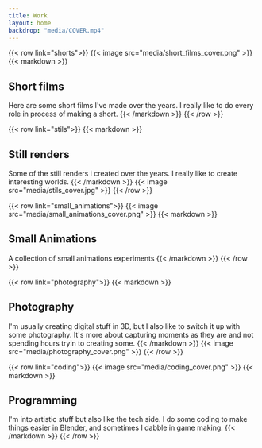 ```yaml
---
title: Work
layout: home
backdrop: "media/COVER.mp4"
---
```


{{< row link="shorts">}}
    {{< image src="media/short_films_cover.png" >}}
    {{< markdown >}}
## Short films
Here are some short films I've made over the years. I really like to do every role in process of making a short.
    {{< /markdown >}}
{{< /row >}}

{{< row link="stils">}}
    {{< markdown >}}
## Still renders
Some of the still renders i created over the years. I really like to create interesting worlds.
    {{< /markdown >}}
    {{< image src="media/stils_cover.jpg" >}}
{{< /row >}}

{{< row link="small_animations">}}
    {{< image src="media/small_animations_cover.png" >}}
    {{< markdown >}}
## Small Animations
A collection of small animations experiments 
    {{< /markdown >}}
{{< /row >}}

{{< row link="photography">}}
    {{< markdown >}}
## Photography
I'm usually creating digital stuff in 3D, but I also like to switch it up with some photography. It's more about capturing moments as they are and not spending hours tryin to creating some.
    {{< /markdown >}}
    {{< image src="media/photography_cover.png" >}}
{{< /row >}}

{{< row link="coding">}}
    {{< image src="media/coding_cover.png" >}}
    {{< markdown >}}
## Programming
I'm into artistic stuff but also like the tech side. I do some coding to make things easier in Blender, and sometimes I dabble in game making.
    {{< /markdown >}}
{{< /row >}}
